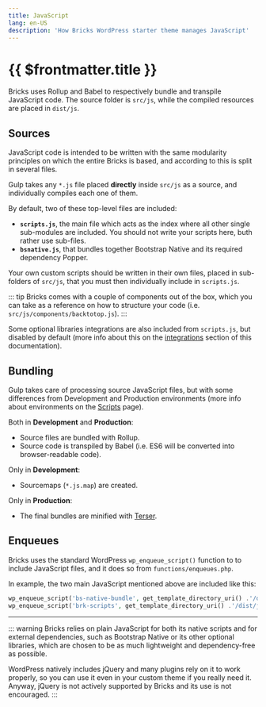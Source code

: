 ```yaml
---
title: JavaScript
lang: en-US
description: 'How Bricks WordPress starter theme manages JavaScript'
---
```


# {{ $frontmatter.title }}

Bricks uses Rollup and Babel to respectively bundle and transpile JavaScript code. The source folder is `src/js`, while the compiled resources are placed in `dist/js`.

## Sources

JavaScript code is intended to be written with the same modularity principles on which the entire Bricks is based, and according to this is split in several files.

Gulp takes any `*.js` file placed **directly** inside `src/js` as a source, and individually compiles each one of them.

By default, two of these top-level files are included:

-   **`scripts.js`**, the main file which acts as the index where all other single sub-modules are included. You should not write your scripts here, buth rather use sub-files.
-   **`bsnative.js`**, that bundles together Bootstrap Native and its required dependency Popper.

Your own custom scripts should be written in their own files, placed in sub-folders of `src/js`, that you must then individually include in `scripts.js`.

::: tip
Bricks comes with a couple of components out of the box, which you can take as a reference on how to structure your code (i.e. `src/js/components/backtotop.js`).
:::

Some optional libraries integrations are also included from `scripts.js`, but disabled by default (more info about this on the [integrations](/integrations/) section of this documentation).

## Bundling

Gulp takes care of processing source JavaScript files, but with some differences from Development and Production environments (more info about environments on the [Scripts](/theme/scripts/) page).

Both in **Development** and **Production**:

-   Source files are bundled with Rollup.
-   Source code is transpiled by Babel (i.e. ES6 will be converted into browser-readable code).

Only in **Development**:

-   Sourcemaps (`*.js.map`) are created.

Only in **Production**:

-   The final bundles are minified with [Terser](https://terser.org/).

## Enqueues

Bricks uses the standard WordPress `wp_enqueue_script()` function to to include JavaScript files, and it does so from `functions/enqueues.php`.

In example, the two main JavaScript mentioned above are included like this:

```php
wp_enqueue_script('bs-native-bundle', get_template_directory_uri() .'/dist/js/bsnative.min.js', false, null, true );
wp_enqueue_script('brk-scripts', get_template_directory_uri() .'/dist/js/scripts.min.js', false, null, true );
```

---

::: warning
Bricks relies on plain JavaScript for both its native scripts and for external dependencies, such as Bootstrap Native or its other optional libraries, which are chosen to be as much lightweight and dependency-free as possible.

WordPress natively includes jQuery and many plugins rely on it to work properly, so you can use it even in your custom theme if you really need it. Anyway, jQuery is not actively supported by Bricks and its use is not encouraged.
:::
